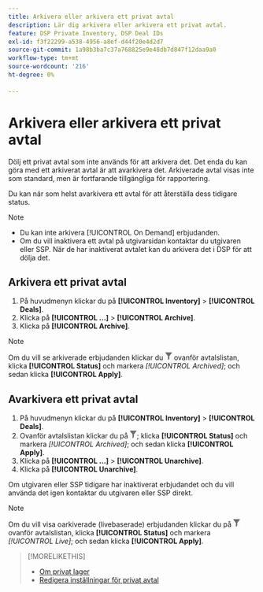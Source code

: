 ```yaml
---
title: Arkivera eller arkivera ett privat avtal
description: Lär dig arkivera eller arkivera ett privat avtal.
feature: DSP Private Inventory, DSP Deal IDs
exl-id: f3f22299-a538-4956-a8ef-d44f20e4d2d7
source-git-commit: 1a98b3ba7c37a768825e9e48db7d847f12daa9a0
workflow-type: tm+mt
source-wordcount: '216'
ht-degree: 0%

---
```


# Arkivera eller arkivera ett privat avtal

Dölj ett privat avtal som inte används för att arkivera det. Det enda du kan göra med ett arkiverat avtal är att avarkivera det. Arkiverade avtal visas inte som standard, men är fortfarande tillgängliga för rapportering.

Du kan när som helst avarkivera ett avtal för att återställa dess tidigare status.

>[!NOTE]
>
>* Du kan inte arkivera [!UICONTROL On Demand] erbjudanden.
>* Om du vill inaktivera ett avtal på utgivarsidan kontaktar du utgivaren eller SSP. När de har inaktiverat avtalet kan du arkivera det i DSP för att dölja det.


## Arkivera ett privat avtal

1. På huvudmenyn klickar du på **[!UICONTROL Inventory]** > **[!UICONTROL Deals]**.
1. Klicka på **[!UICONTROL ...]** > **[!UICONTROL Archive]**.
1. Klicka på **[!UICONTROL Archive]**.

>[!NOTE]
>
>Om du vill se arkiverade erbjudanden klickar du ![Filter](/help/dsp/assets/filter.png) ovanför avtalslistan, klicka **[!UICONTROL Status]** och markera *[!UICONTROL Archived]*; och sedan klicka **[!UICONTROL Apply]**.<!-- Verify the text to apply the filter(s).)-->

## Avarkivera ett privat avtal

1. På huvudmenyn klickar du på **[!UICONTROL Inventory]** > **[!UICONTROL Deals]**.
1. Ovanför avtalslistan klickar du på ![Filter](/help/dsp/assets/filter.png); klicka **[!UICONTROL Status]** och markera *[!UICONTROL Archived]*; och sedan klicka **[!UICONTROL Apply]**.<!-- Verify the text to apply the filter(s).)-->
1. Klicka på **[!UICONTROL ...]** > **[!UICONTROL Unarchive]**.
1. Klicka på **[!UICONTROL Unarchive]**.

Om utgivaren eller SSP tidigare har inaktiverat erbjudandet och du vill använda det igen kontaktar du utgivaren eller SSP direkt.

>[!NOTE]
>
>Om du vill visa oarkiverade (livebaserade) erbjudanden klickar du på ![Filter](/help/dsp/assets/filter.png) ovanför avtalslistan, klicka **[!UICONTROL Status]** och markera *[!UICONTROL Live]*; och sedan klicka **[!UICONTROL Apply]**.<!-- Verify the text to apply the filter(s).)-->

>[!MORELIKETHIS]
>
>* [Om privat lager](private-inventory-about.md)
>* [Redigera inställningar för privat avtal](/help/dsp/inventory/deal-id-edit.md)

